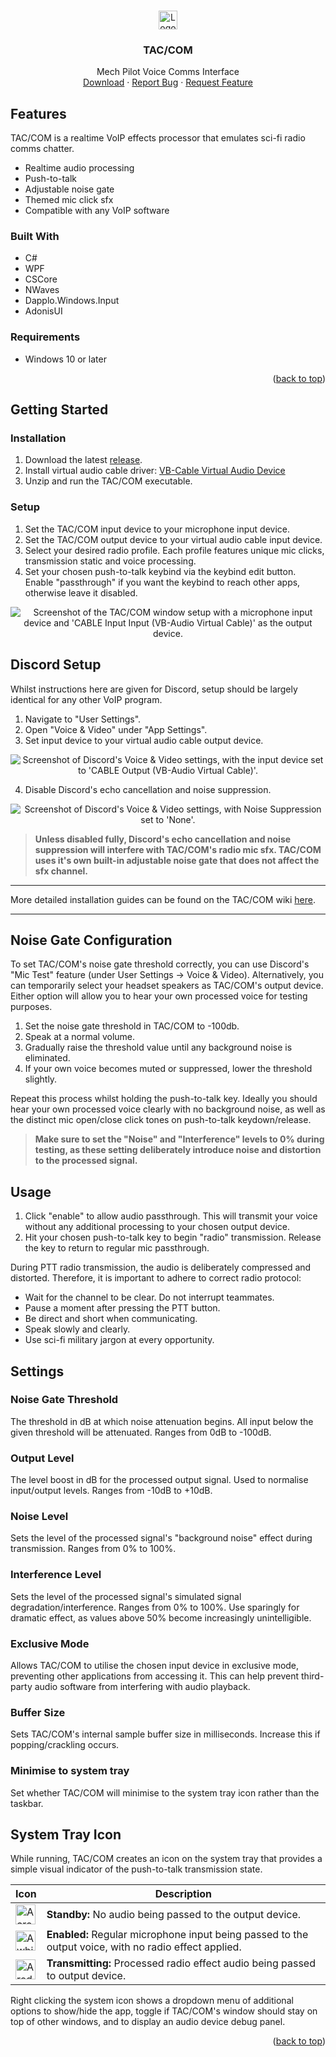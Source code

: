 <a name="readme-top"></a>

<!-- PROJECT LOGO -->
<br />
<div align="center">
  <a href="https://github.com/Ozzletroll/TAC-COM">
    <img src="https://github.com/Ozzletroll/TAC-COM/blob/main/TAC_COM/Static/Icons/live.ico" alt="Logo" width="30" height="30">
  </a>
<h3 align="center">TAC/COM</h3>

  <p align="center">
    Mech Pilot Voice Comms Interface
    <br />
    <a href="https://github.com/Ozzletroll/TAC-COM/releases">Download</a>
    ·
    <a href="https://github.com/Ozzletroll/TAC-COM/issues/new?assignees=&labels=bug&projects=&template=bug_report.md&title=%5BBUG%5D">Report Bug</a>
    ·
    <a href="https://github.com/Ozzletroll/TAC-COM/issues/new?assignees=&labels=enhancement&projects=&template=feature_request.md&title=%5BFEATURE+REQUEST%5D">Request Feature</a>
  </p>
</div>

<!-- ABOUT THE PROJECT -->
## Features
TAC/COM is a realtime VoIP effects processor that emulates sci-fi radio comms chatter.

- Realtime audio processing
- Push-to-talk
- Adjustable noise gate
- Themed mic click sfx
- Compatible with any VoIP software

### Built With

- C#
- WPF
- CSCore
- NWaves
- Dapplo.Windows.Input
- AdonisUI

### Requirements

- Windows 10 or later

<p align="right">(<a href="#readme-top">back to top</a>)</p>

<!-- GETTING STARTED -->
## Getting Started

### Installation

1. Download the latest <a href="https://github.com/Ozzletroll/TAC-COM/releases">release</a>.
2. Install virtual audio cable driver:
   <a href="https://vb-audio.com/Cable/">VB-Cable Virtual Audio Device</a>
3. Unzip and run the TAC/COM executable.

### Setup

1. Set the TAC/COM input device to your microphone input device.
2. Set the TAC/COM output device to your virtual audio cable input device.
3. Select your desired radio profile. Each profile features unique mic clicks, transmission static and voice processing.
4. Set your chosen push-to-talk keybind via the keybind edit button. Enable "passthrough" if you want the keybind to reach other apps, otherwise leave it disabled.

<p align="center">
  <img src="/TAC_COM/Static/Images/setup.png" alt="Screenshot of the TAC/COM window setup with a microphone input device and 'CABLE Input Input (VB-Audio Virtual Cable)' as the output device.">
</p>

## Discord Setup

Whilst instructions here are given for Discord, setup should be largely identical for any other VoIP program.

1. Navigate to "User Settings".
2. Open "Voice & Video" under "App Settings".
3. Set input device to your virtual audio cable output device.

<p align="center">
  <img src="/TAC_COM/Static/Images/discord-setup-1.png" alt="Screenshot of Discord's Voice & Video settings, with the input device set to 'CABLE Output (VB-Audio Virtual Cable)'.">
</p>

4. Disable Discord's echo cancellation and noise suppression.

<p align="center">
  <img src="/TAC_COM/Static/Images/discord-setup-2.png" alt="Screenshot of Discord's Voice & Video settings, with Noise Suppression set to 'None'.">
</p>

> **Unless disabled fully, Discord's echo cancellation and noise suppression will interfere with TAC/COM's radio mic sfx. TAC/COM uses it's own built-in adjustable noise gate that does not affect the sfx channel.**

---

More detailed installation guides can be found on the TAC/COM wiki <a href="https://github.com/Ozzletroll/TAC-COM/wiki">here</a>.

---

## Noise Gate Configuration
To set TAC/COM's noise gate threshold correctly, you can use Discord's "Mic Test" feature (under User Settings -> Voice & Video). Alternatively, you can temporarily select your headset speakers as TAC/COM's output device. Either option will allow you to hear your own processed voice for testing purposes.

1. Set the noise gate threshold in TAC/COM to -100db.
2. Speak at a normal volume.
3. Gradually raise the threshold value until any background noise is eliminated. 
4. If your own voice becomes muted or suppressed, lower the threshold slightly.

Repeat this process whilst holding the push-to-talk key. Ideally you should hear your own processed voice clearly with no background noise, as well as the distinct mic open/close click tones on push-to-talk keydown/release.

> **Make sure to set the "Noise" and "Interference" levels to 0% during testing, as these setting deliberately introduce noise and distortion to the processed signal.**

## Usage
1. Click "enable" to allow audio passthrough. This will transmit your voice without any additional processing to your chosen output device.
2. Hit your chosen push-to-talk key to begin "radio" transmission. Release the key to return to regular mic passthrough.

During PTT radio transmission, the audio is deliberately compressed and distorted. Therefore, it is important to adhere to correct radio protocol:
- Wait for the channel to be clear. Do not interrupt teammates.
- Pause a moment after pressing the PTT button.
- Be direct and short when communicating.
- Speak slowly and clearly.
- Use sci-fi military jargon at every opportunity.

## Settings

### Noise Gate Threshold
The threshold in dB at which noise attenuation begins. All input below the given threshold will be attenuated. Ranges from 0dB to -100dB.

### Output Level
The level boost in dB for the processed output signal. Used to normalise input/output levels. Ranges from -10dB to +10dB.

### Noise Level
Sets the level of the processed signal's "background noise" effect during transmission. Ranges from 0% to 100%.

### Interference Level
Sets the level of the processed signal's simulated signal degradation/interference. Ranges from 0% to 100%. 
Use sparingly for dramatic effect, as values above 50% become increasingly unintelligible.

### Exclusive Mode
Allows TAC/COM to utilise the chosen input device in exclusive mode, preventing other applications from accessing it. This can help prevent third-party audio software from interfering with audio playback.

### Buffer Size
Sets TAC/COM's internal sample buffer size in milliseconds. Increase this if popping/crackling occurs.

### Minimise to system tray
Set whether TAC/COM will minimise to the system tray icon rather than the taskbar.

## System Tray Icon
While running, TAC/COM creates an icon on the system tray that provides a simple visual indicator of the push-to-talk transmission state.

| Icon | Description |
| --- | --- |
| <img height="32px" width="32px" align="center" src="/TAC_COM/Static/Icons/standby.ico" alt="A crossed-out white microphone icon, indicating that TAC/COM is not transmitting any audio data."> | **Standby:** No audio being passed to the output device. |
| <img height="32px" width="32px" align="center" src="/TAC_COM/Static/Icons/enabled.ico" alt="A white microphone icon, indicating that TAC/COM is transmitting unprocessed audio."> | **Enabled:** Regular microphone input being passed to the output voice, with no radio effect applied. |
| <img height="32px" width="32px" align="center" src="/TAC_COM/Static/Icons/live.ico" alt="A red microphone icon, indicating that TAC/COM is applying the radio effect to the output."> | **Transmitting:** Processed radio effect audio being passed to output device. |

Right clicking the system icon shows a dropdown menu of additional options to show/hide the app, toggle if TAC/COM's window should stay on top of other windows, and to display an audio device debug panel.

<p align="right">(<a href="#readme-top">back to top</a>)</p>
